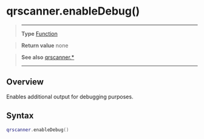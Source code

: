 # qrscanner.enableDebug()

> --------------------- ------------------------------------------------------------------------------------------
> __Type__              [Function](https://docs.coronalabs.com/api/type/Function.html)

> __Return value__      none

> __See also__          [qrscanner.*](/plugin/qrscanner/index.md)
> --------------------- ------------------------------------------------------------------------------------------

## Overview

Enables additional output for debugging purposes.

## Syntax
```lua
qrscanner.enableDebug()
```